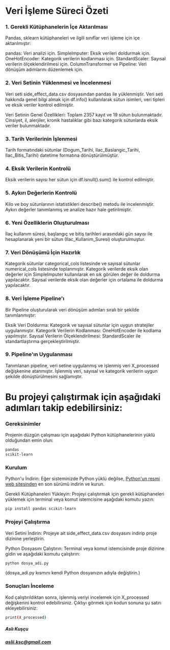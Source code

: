 # Veri İşleme Süreci Özeti
### 1. Gerekli Kütüphanelerin İçe Aktarılması
Pandas, sklearn kütüphaneleri ve ilgili sınıflar veri işleme için içe aktarılmıştır:

pandas: Veri analizi için.
SimpleImputer: Eksik verileri doldurmak için.
OneHotEncoder: Kategorik verilerin kodlanması için.
StandardScaler: Sayısal verilerin ölçeklendirilmesi için.
ColumnTransformer ve Pipeline: Veri dönüşüm adımlarını düzenlemek için.
### 2. Veri Setinin Yüklenmesi ve İncelenmesi
Veri seti side_effect_data.csv dosyasından pandas ile yüklenmiştir. Veri seti hakkında genel bilgi almak için df.info() kullanılarak sütun isimleri, veri tipleri ve eksik veriler kontrol edilmiştir.

Veri Setinin Genel Özellikleri:
Toplam 2357 kayıt ve 19 sütun bulunmaktadır.
Cinsiyet, il, alerjiler, kronik hastalıklar gibi bazı kategorik sütunlarda eksik veriler bulunmaktadır.
### 3. Tarih Verilerinin İşlenmesi
Tarih formatındaki sütunlar (Dogum_Tarihi, Ilac_Baslangic_Tarihi, Ilac_Bitis_Tarihi) datetime formatına dönüştürülmüştür.

### 4. Eksik Verilerin Kontrolü
Eksik verilerin sayısı her sütun için df.isnull().sum() ile kontrol edilmiştir.

### 5. Aykırı Değerlerin Kontrolü
Kilo ve boy sütunlarının istatistikleri describe() metodu ile incelenmiştir. Aykırı değerler tanımlanmış ve analize hazır hale getirilmiştir.

### 6. Yeni Özelliklerin Oluşturulması
İlaç kullanım süresi, başlangıç ve bitiş tarihleri arasındaki gün sayısı ile hesaplanarak yeni bir sütun (Ilac_Kullanim_Suresi) oluşturulmuştur.

### 7. Veri Dönüşümü İçin Hazırlık
Kategorik sütunlar categorical_cols listesinde ve sayısal sütunlar numerical_cols listesinde toplanmıştır.
Kategorik verilerde eksik olan değerler için SimpleImputer kullanılarak en sık görülen değer ile doldurma yapılacaktır.
Sayısal verilerde eksik olan değerler için ortalama ile doldurma yapılacaktır.
### 8. Veri İşleme Pipeline'ı
Bir Pipeline oluşturularak veri dönüşüm adımları sıralı bir şekilde tanımlanmıştır:

Eksik Veri Doldurma: Kategorik ve sayısal sütunlar için uygun stratejiler uygulanmıştır.
Kategorik Verilerin Kodlanması: OneHotEncoder ile kodlama yapılmıştır.
Sayısal Verilerin Ölçeklendirilmesi: StandardScaler ile standartlaştırma gerçekleştirilmiştir.
### 9. Pipeline'ın Uygulanması
Tanımlanan pipeline, veri setine uygulanmış ve işlenmiş veri X_processed değişkenine atanmıştır. İşlenmiş veri, sayısal ve kategorik verilerin uygun şekilde dönüştürülmesini sağlamıştır.

# Bu projeyi çalıştırmak için aşağıdaki adımları takip edebilirsiniz:

### Gereksinimler
Projenin düzgün çalışması için aşağıdaki Python kütüphanelerinin yüklü olduğundan emin olun:

```bash
pandas
scikit-learn
```

### Kurulum
Python'u İndirin: Eğer sisteminizde Python yüklü değilse, [Python'un resmi web sitesinden](https://www.python.org/downloads/) en son sürümü indirin ve kurun.

Gerekli Kütüphaneleri Yükleyin: Projeyi çalıştırmak için gerekli kütüphaneleri yüklemek için terminal veya komut istemcisine aşağıdaki komutu yazın:

```bash
pip install pandas scikit-learn
```

### Projeyi Çalıştırma
Veri Setini İndirin: Projeye ait side_effect_data.csv dosyasını indirip proje dizinine yerleştirin.

Python Dosyasını Çalıştırın: Terminal veya komut istemcisinde proje dizinine gidin ve aşağıdaki komutu çalıştırın:

```bash
python dosya_adi.py
```

(dosya_adi.py kısmını kendi Python dosyanızın adıyla değiştirin.)

### Sonuçları İnceleme
Kod çalıştırıldıktan sonra, işlenmiş veriyi incelemek için X_processed değişkenini kontrol edebilirsiniz. Çıktıyı görmek için kodun sonuna şu satırı ekleyebilirsiniz:

```bash
print(X_processed) 
```

##### Aslı Kuşçu
##### aslii.ksc@gmail.com
